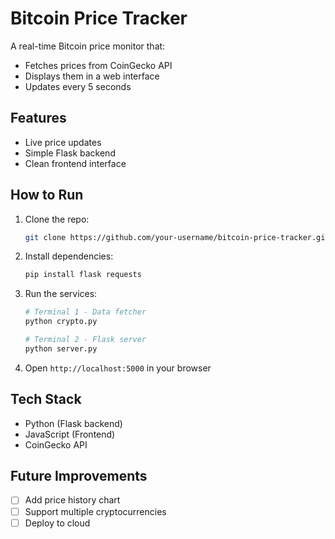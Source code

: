 # Bitcoin Price Tracker 

A real-time Bitcoin price monitor that:
- Fetches prices from CoinGecko API
- Displays them in a web interface
- Updates every 5 seconds

## Features
- Live price updates
- Simple Flask backend
- Clean frontend interface

## How to Run
1. Clone the repo:
   ```bash
   git clone https://github.com/your-username/bitcoin-price-tracker.git
   ```
2. Install dependencies:
   ```bash
   pip install flask requests
   ```
3. Run the services:
   ```bash
   # Terminal 1 - Data fetcher
   python crypto.py
   
   # Terminal 2 - Flask server
   python server.py
   ```
4. Open `http://localhost:5000` in your browser

## Tech Stack
- Python (Flask backend)
- JavaScript (Frontend)
- CoinGecko API

## Future Improvements
- [ ] Add price history chart
- [ ] Support multiple cryptocurrencies
- [ ] Deploy to cloud
